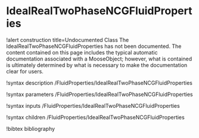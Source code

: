 <!-- MOOSE Documentation Stub: Remove this when content is added. -->

# IdealRealTwoPhaseNCGFluidProperties

!alert construction title=Undocumented Class
The IdealRealTwoPhaseNCGFluidProperties has not been documented. The content contained on this page includes the
typical automatic documentation associated with a MooseObject; however, what is contained is
ultimately determined by what is necessary to make the documentation clear for users.

!syntax description /FluidProperties/IdealRealTwoPhaseNCGFluidProperties

!syntax parameters /FluidProperties/IdealRealTwoPhaseNCGFluidProperties

!syntax inputs /FluidProperties/IdealRealTwoPhaseNCGFluidProperties

!syntax children /FluidProperties/IdealRealTwoPhaseNCGFluidProperties

!bibtex bibliography
